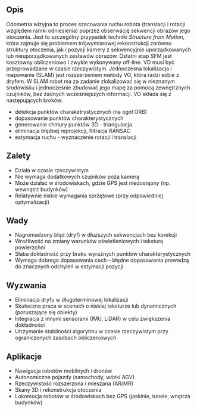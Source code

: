 ## Opis
Odometria wizyjna to proces szacowania ruchu robota (translacji i rotacji względem ramki odniesienia) poprzez obserwację sekwencji obrazów jego otoczenia. Jest to szczególny przypadek techniki *Structure from Motion*, która zajmuje się problemem trójwymiarowej rekonstrukcji zarówno struktury otoczenia, jak i pozycji kamery z sekwencyjnie uporządkowanych lub nieuporządkowanych zestawów obrazów. Ostatni etap SFM jest kosztowny obliczeniowo i zwykle wykonywany off-line. VO musi być przeprowadzane w czasie rzeczywistym.
Jednoczesna lokalizacja i mapowanie (SLAM) jest rozszerzeniem metody VO, która radzi sobie z dryfem. W SLAM robot ma za zadanie zlokalizować się w nieznanym środowisku i jednocześnie zbudować jego mapę za pomocą zewnętrznych czujników, bez żadnych wcześniejszych informacji. 
VO składa się z następujących kroków:
* detekcja punktów charaketrystycznych (na ogół ORB)
* dopasowanie punktów charakterystycznych 
* generowanie chmury punktów 3D - triangulacja
* eliminacja błędnej reprojekcji, filtracja RANSAC
* estymacja ruchu - wyznaczenie rotacji i translacji

## Zalety
- Działa w czasie rzeczywistym
- Nie wymaga dodatkowych czujników poza kamerą
- Może działać w środowiskach, gdzie GPS jest niedostępny (np. wewnątrz budynków)
- Relatywnie niskie wymagania sprzętowe (przy odpowiedniej optymalizacji)

## Wady
- Nagromadzony błąd (dryf) w dłuższych sekwencjach bez korekcji
- Wrażliwość na zmiany warunków oświetleniowych i teksturę powierzchni
- Słaba dokładność przy braku wyraźnych punktów charakterystycznych
- Wymaga dobrego dopasowania cech – błędne dopasowania prowadzą do znacznych odchyleń w estymacji pozycji

## Wyzwania
- Eliminacja dryfu w długoterminowej lokalizacji
- Skuteczna praca w scenach o niskiej teksturze lub dynamicznych (poruszające się obiekty)
- Integracja z innymi sensorami (IMU, LiDAR) w celu zwiększenia dokładności
- Utrzymanie stabilności algorytmu w czasie rzeczywistym przy ograniczonych zasobach obliczeniowych

## Aplikacje
- Nawigacja robotów mobilnych i dronów
- Autonomiczne pojazdy (samochody, wózki AGV)
- Rzeczywistość rozszerzona i mieszana (AR/MR)
- Skany 3D i rekonstrukcja otoczenia
- Lokomocja robotów w środowiskach bez GPS (jaskinie, tunele, wnętrza budynków)